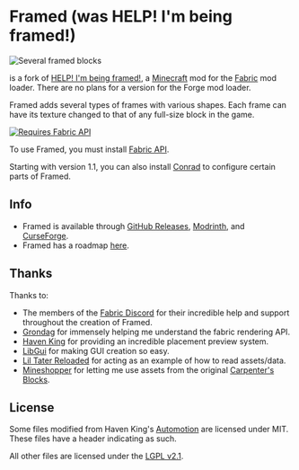 # Framed (was HELP! I'm being framed!)

![Several framed blocks](assets/demo_640x360.png)

is a fork of [HELP! I'm being framed!](https://github.com/alex5nader/Framed), a [Minecraft](https://www.minecraft.net/) mod for the
[Fabric](https://fabricmc.net/use/) mod loader.
There are no plans for a version for the Forge mod loader.

Framed adds several types of frames with various shapes. Each
frame can have its texture changed to that of any full-size block in
the game.

[![Requires Fabric API](assets/fabric_api_banner.png)](https://www.curseforge.com/minecraft/mc-mods/fabric-api)

To use Framed, you must install [Fabric API](https://www.curseforge.com/minecraft/mc-mods/fabric-api).

Starting with version 1.1, you can also install [Conrad](https://www.curseforge.com/minecraft/mc-mods/conrad)
to configure certain parts of Framed.

## Info

- Framed is available through [GitHub Releases](https://github.com/alex5nader/Framed/releases),
[Modrinth](https://modrinth.com/mod/framed), and
[CurseForge](https://www.curseforge.com/minecraft/mc-mods/framed).
- Framed has a roadmap [here](https://github.com/alex5nader/Framed/projects/1).

## Thanks

Thanks to:
- The members of the [Fabric Discord](https://discord.gg/v6v4pMv) for their
incredible help and support throughout the creation of Framed.
- [Grondag](https://www.curseforge.com/members/grondagthebarbarian)
for immensely helping me understand the fabric rendering API.
- [Haven King](https://github.com/Hephaestus-Dev) for providing an incredible placement preview system.
- [LibGui](https://github.com/CottonMC/LibGui) for making GUI creation so easy.
- [Lil Tater Reloaded](https://www.curseforge.com/minecraft/mc-mods/lil-tater-reloaded)
for acting as an example of how to read assets/data.
- [Mineshopper](https://www.curseforge.com/members/mineshopper) for letting
me use assets from the original
[Carpenter's Blocks](https://www.curseforge.com/minecraft/mc-mods/carpenters-blocks).

## License

Some files modified from Haven King's
[Automotion](https://github.com/Hephaestus-Dev/Automotion) are licensed under
MIT. These files have a header indicating as such.

All other files are licensed
under the [LGPL v2.1](LICENSE.md).
